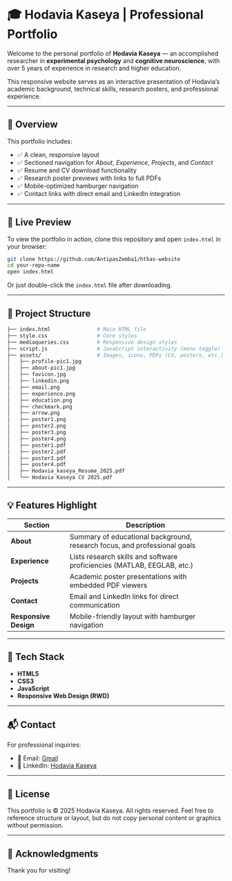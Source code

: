 # 🎓 Hodavia Kaseya | Professional Portfolio

Welcome to the personal portfolio of **Hodavia Kaseya** — an accomplished researcher in **experimental psychology** and **cognitive neuroscience**, with over 5 years of experience in research and higher education.

This responsive website serves as an interactive presentation of Hodavia’s academic background, technical skills, research posters, and professional experience.

---

## 🧠 Overview

This portfolio includes:

* ✅ A clean, responsive layout
* ✅ Sectioned navigation for *About*, *Experience*, *Projects*, and *Contact*
* ✅ Resume and CV download functionality
* ✅ Research poster previews with links to full PDFs
* ✅ Mobile-optimized hamburger navigation
* ✅ Contact links with direct email and LinkedIn integration

---

## 🚀 Live Preview

To view the portfolio in action, clone this repository and open `index.html` in your browser:

```bash
git clone https://github.com/AntipasZemba1/htkas-website
cd your-repo-name
open index.html
```

Or just double-click the `index.html` file after downloading.

---

## 📁 Project Structure

```bash
├── index.html               # Main HTML file
├── style.css                # Core styles
├── mediaqueries.css         # Responsive design styles
├── script.js                # JavaScript interactivity (menu toggle)
├── assets/                  # Images, icons, PDFs (CV, posters, etc.)
│   ├── profile-pic1.jpg
│   ├── about-pic1.jpg
│   ├── favicon.jpg
│   ├── linkedin.png
│   ├── email.png
│   ├── experience.png
│   ├── education.png
│   ├── checkmark.png
│   ├── arrow.png
│   ├── poster1.png
│   ├── poster2.png
│   ├── poster3.png
│   ├── poster4.png
│   ├── poster1.pdf
│   ├── poster2.pdf
│   ├── poster3.pdf
│   ├── poster4.pdf
│   ├── Hodavia_kaseya_Resume_2025.pdf
│   └── Hodavia Kaseya CV 2025.pdf
```

---

## 💡 Features Highlight

| Section               | Description                                                               |
| --------------------- | ------------------------------------------------------------------------- |
| **About**             | Summary of educational background, research focus, and professional goals |
| **Experience**        | Lists research skills and software proficiencies (MATLAB, EEGLAB, etc.)   |
| **Projects**          | Academic poster presentations with embedded PDF viewers                   |
| **Contact**           | Email and LinkedIn links for direct communication                         |
| **Responsive Design** | Mobile-friendly layout with hamburger navigation                          |

---

## 🔧 Tech Stack

* **HTML5**
* **CSS3**
* **JavaScript**
* **Responsive Web Design (RWD)**

---

## 📬 Contact

For professional inquiries:

* 📧 Email: [Gmail](mailto:odaviakaseya23@gmail.com)
* 💼 LinkedIn: [Hodavia Kaseya](https://www.linkedin.com/in/hodavia-kaseya-a66a781a6)

---

## 📝 License

This portfolio is © 2025 Hodavia Kaseya. All rights reserved.
Feel free to reference structure or layout, but do not copy personal content or graphics without permission.

---

## 🙏 Acknowledgments


Thank you for visiting!
